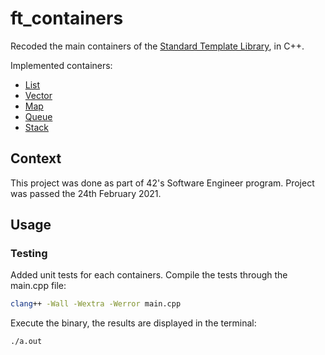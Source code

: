 # ft_containers

Recoded the main containers of the [Standard Template Library](https://www.cplusplus.com/reference/stl/?kw=stl), in C++.


Implemented containers:
- [List](https://www.cplusplus.com/reference/list/list/)
- [Vector](https://www.cplusplus.com/reference/vector/vector/)
- [Map](https://www.cplusplus.com/reference/map/map/)
- [Queue](https://www.cplusplus.com/reference/queue/queue/)
- [Stack](https://www.cplusplus.com/reference/stack/stack/)

## Context

This project was done as part of 42's Software Engineer program. Project was passed the 24th February 2021.

## Usage

### Testing

Added unit tests for each containers.
Compile the tests through the main.cpp file:

```bash
clang++ -Wall -Wextra -Werror main.cpp
```

Execute the binary, the results are displayed in the terminal:

```bash
./a.out
```
